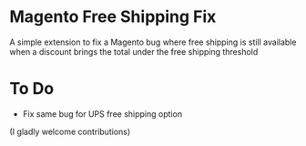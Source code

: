 # Magento Free Shipping Fix
A simple extension to fix a Magento bug where free shipping is still available when a discount brings the total under the free shipping threshold

# To Do
- Fix same bug for UPS free shipping option

(I gladly welcome contributions)


